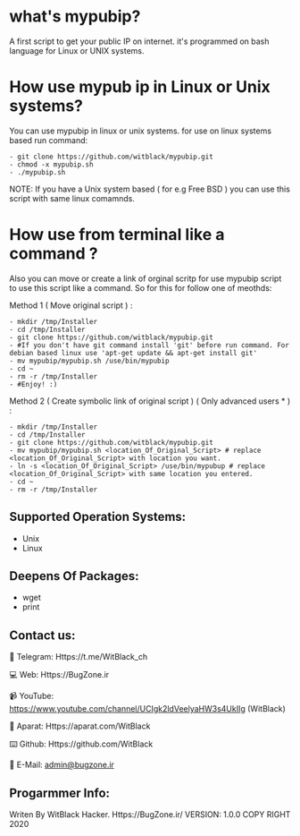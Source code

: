 # what's mypubip?
A first script to get your public IP on internet. it's programmed on bash language for Linux or UNIX systems.

# How use mypub ip in Linux or Unix systems?
You can use mypubip in linux or unix systems. for use on linux systems based run command:

    - git clone https://github.com/witblack/mypubip.git
    - chmod -x mypubip.sh
    - ./mypubip.sh

NOTE:
If you have a Unix system based ( for e.g Free BSD ) you can use this script with same linux comamnds.

# How use from terminal like a command ?
Also you can move or create a link of orginal scritp for use mypubip script to use this script like a command.
So for this for follow one of meothds:

Method 1 ( Move original script ) :

    - mkdir /tmp/Installer
    - cd /tmp/Installer
    - git clone https://github.com/witblack/mypubip.git
    - #If you don't have git command install 'git' before run command. For debian based linux use 'apt-get update && apt-get install git'
    - mv mypubip/mypubip.sh /use/bin/mypubip
    - cd ~
    - rm -r /tmp/Installer
    - #Enjoy! :)

Method 2 ( Create symbolic link of original script ) ( Only advanced users * ) :

    - mkdir /tmp/Installer
    - cd /tmp/Installer
    - git clone https://github.com/witblack/mypubip.git
    - mv mypubip/mypubip.sh <location_Of_Original_Script> # replace <location_Of_Original_Script> with location you want.
    - ln -s <location_Of_Original_Script> /use/bin/mypubup # replace <location_Of_Original_Script> with same location you entered.
    - cd ~
    - rm -r /tmp/Installer

Supported Operation Systems:
-
  - Unix
  - Linux

Deepens Of Packages:
-
  - wget
  - print

Contact us:
-
💬 Telegram:
Https://t.me/WitBlack_ch

💻 Web:
Https://BugZone.ir

📹 YouTube:
https://www.youtube.com/channel/UCIgk2ldVeelyaHW3s4UkIIg (WitBlack)

🎥 Aparat:
Https://aparat.com/WitBlack

⌨️ Github:
Https://github.com/WitBlack

📧 E-Mail:
admin@bugzone.ir



Progarmmer Info:
-
Writen By WitBlack Hacker. Https://BugZone.ir/
VERSION: 1.0.0
COPY RIGHT 2020
